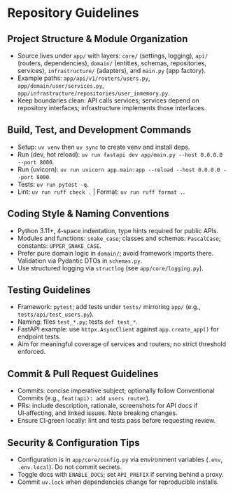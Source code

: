 # Repository Guidelines

## Project Structure & Module Organization
- Source lives under `app/` with layers: `core/` (settings, logging), `api/` (routers, dependencies), `domain/` (entities, schemas, repositories, services), `infrastructure/` (adapters), and `main.py` (app factory).
- Example paths: `app/api/v1/routers/users.py`, `app/domain/user/services.py`, `app/infrastructure/repositories/user_inmemory.py`.
- Keep boundaries clean: API calls services; services depend on repository interfaces; infrastructure implements those interfaces.

## Build, Test, and Development Commands
- Setup: `uv venv` then `uv sync` to create venv and install deps.
- Run (dev, hot reload): `uv run fastapi dev app/main.py --host 0.0.0.0 --port 8000`.
- Run (uvicorn): `uv run uvicorn app.main:app --reload --host 0.0.0.0 --port 8000`.
- Tests: `uv run pytest -q`.
- Lint: `uv run ruff check .`  |  Format: `uv run ruff format .`.

## Coding Style & Naming Conventions
- Python 3.11+, 4‑space indentation, type hints required for public APIs.
- Modules and functions: `snake_case`; classes and schemas: `PascalCase`; constants: `UPPER_SNAKE_CASE`.
- Prefer pure domain logic in `domain/`; avoid framework imports there. Validation via Pydantic DTOs in `schemas.py`.
- Use structured logging via `structlog` (see `app/core/logging.py`).

## Testing Guidelines
- Framework: `pytest`; add tests under `tests/` mirroring `app/` (e.g., `tests/api/test_users.py`).
- Naming: files `test_*.py`; tests `def test_*`.
- FastAPI example: use `httpx.AsyncClient` against `app.create_app()` for endpoint tests.
- Aim for meaningful coverage of services and routers; no strict threshold enforced.

## Commit & Pull Request Guidelines
- Commits: concise imperative subject; optionally follow Conventional Commits (e.g., `feat(api): add users router`).
- PRs: include description, rationale, screenshots for API docs if UI‑affecting, and linked issues. Note breaking changes.
- Ensure CI‑green locally: lint and tests pass before requesting review.

## Security & Configuration Tips
- Configuration is in `app/core/config.py` via environment variables (`.env`, `.env.local`). Do not commit secrets.
- Toggle docs with `ENABLE_DOCS`; set `API_PREFIX` if serving behind a proxy.
- Commit `uv.lock` when dependencies change for reproducible installs.
